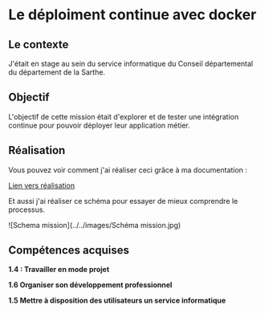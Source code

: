 # Le déploiment continue avec docker 

## Le contexte 

J'était en stage au sein du service informatique du Conseil départemental du département de la Sarthe.

## Objectif 

L'objectif de cette mission était d'explorer et de tester une intégration continue pour pouvoir déployer leur application métier.

## Réalisation

Vous pouvez voir comment j'ai réaliser ceci grâce à ma documentation :

[Lien vers réalisation](https://antoninlcs.github.io/cd72/Stage%20CD%2072/Documentation/gitlab-ci.yml/)

Et aussi j'ai réaliser ce schéma pour essayer de mieux comprendre le processus.

![Schema mission](../../images/Schéma mission.jpg)


## Compétences acquises

**1.4 : Travailler en mode projet**

**1.6 Organiser son développement professionnel**

**1.5 Mettre à disposition des utilisateurs un service informatique**